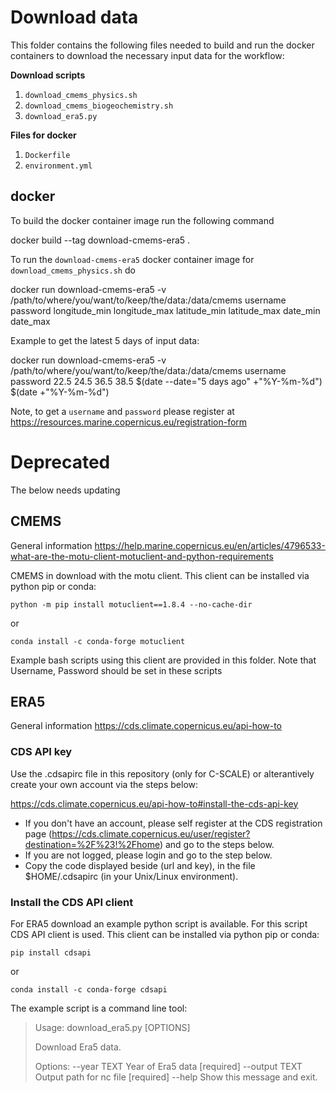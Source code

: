 # Download data

This folder contains the following files needed to build and run the docker
containers to download the necessary input data for the workflow:

**Download scripts**
1. `download_cmems_physics.sh`
2. `download_cmems_biogeochemistry.sh`
3. `download_era5.py`

**Files for docker**
1. `Dockerfile`
2. `environment.yml`

## docker
To build the docker container image run the following command
  
  docker build --tag download-cmems-era5 .

To run the `download-cmems-era5` docker container image for `download_cmems_physics.sh` do

  docker run download-cmems-era5 -v /path/to/where/you/want/to/keep/the/data:/data/cmems username password longitude_min longitude_max latitude_min latitude_max date_min date_max

Example to get the latest 5 days of input data:

  docker run download-cmems-era5 -v /path/to/where/you/want/to/keep/the/data:/data/cmems username password 22.5 24.5 36.5 38.5 $(date --date="5 days ago" +"%Y-%m-%d") $(date +"%Y-%m-%d")
  
Note, to get a `username` and `password` please register at https://resources.marine.copernicus.eu/registration-form


# Deprecated
The below needs updating

## CMEMS

General information
https://help.marine.copernicus.eu/en/articles/4796533-what-are-the-motu-client-motuclient-and-python-requirements

CMEMS in download with the motu client. This client can be installed via python pip or conda:
	
	python -m pip install motuclient==1.8.4 --no-cache-dir

or

	conda install -c conda-forge motuclient

Example bash scripts using this client are provided in this folder. Note that Username, Password should be set in these scripts

## ERA5

General information
https://cds.climate.copernicus.eu/api-how-to 

### CDS API key

Use the .cdsapirc file in this repository (only for C-SCALE) or alterantively create your own account via the steps below:

https://cds.climate.copernicus.eu/api-how-to#install-the-cds-api-key
- If you don't have an account, please self register at the CDS registration page (https://cds.climate.copernicus.eu/user/register?destination=%2F%23!%2Fhome) and go to the steps below.
- If you are not logged, please login and go to the step below.
- Copy the code displayed beside (url and key), in the file $HOME/.cdsapirc (in your Unix/Linux environment).

### Install the CDS API client

For ERA5 download an example python script is available. For this script CDS API client is used. This client can be installed via python pip or conda:

	pip install cdsapi

or

	conda install -c conda-forge cdsapi

The example script is a command line tool:

> Usage: download_era5.py [OPTIONS]
> 
> Download Era5 data.
>
> Options:
>   --year TEXT    Year of Era5 data  [required]
>   --output TEXT  Output path for nc file  [required]
>   --help         Show this message and exit.
